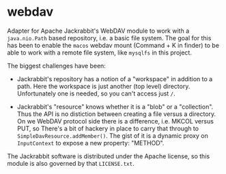 webdav
======

Adapter for Apache Jackrabbit's WebDAV module to work
with a `java.nio.Path` based repository, i.e. a basic
file system. The goal for this has been to enable the
`macos` webdav mount (Command + K in finder) to be able to
work with a remote file system, like `mysqlfs` in this
project.

The biggest challenges have been:

* Jackrabbit's repository has a notion of a "workspace"
  in addition to a path. Here the workspace is just
  another (top level) directory. Unfortunately one is
  needed, so you can't access just `/`.

* Jackrabbit's "resource" knows whether it is a "blob"
  or a "collection".  Thus the API is no distiction between
  creating a file versus a directory. On we WebDAV protocol
  side there is a difference, i.e. MKCOL versus PUT, so
  There's a bit of hackery in place to carry that through
  to `SimpleDavResource.addMember()`.
  The gist of it is a dynamic proxy on `InputContext` to
  expose a new property: "METHOD".


The Jackrabbit software is distributed under the Apache
license, so this module is also governed by that `LICENSE.txt`.
